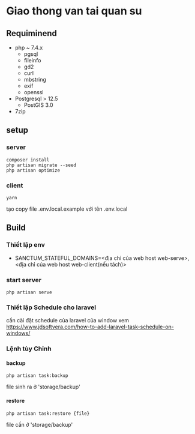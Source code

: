 # Giao thong van tai quan su

## Requiminend

- php ~ 7.4.x
  - pgsql
  - fileinfo
  - gd2
  - curl
  - mbstring
  - exif
  - openssl
- Postgresql > 12.5
  - PostGIS 3.0
- 7zip

## setup

### server

```shell
composer install
php artisan migrate --seed
php artisan optimize
```

### client

```shell
yarn
```

tạo copy file .env.local.example với tên .env.local

## Build

### Thiết lập env

- SANCTUM_STATEFUL_DOMAINS=<địa chỉ của web host web-serve>,<địa chỉ của web host web-client(nếu tách)>

### start server

```shell
php artisan serve
```

### Thiết lập Schedule cho laravel

cần cài đặt schedule của laravel
của window xem <https://www.jdsoftvera.com/how-to-add-laravel-task-schedule-on-windows/>

### Lệnh tùy Chỉnh

#### backup

```shell
php artisan task:backup
```

file sinh ra ở 'storage/backup'

#### restore

```shell
php artisan task:restore {file}
```

file cần ở 'storage/backup'
